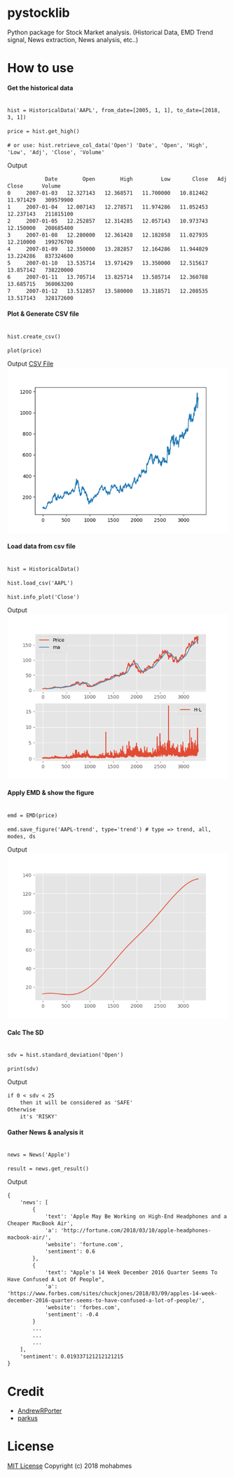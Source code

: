 # pystocklib
Python package for Stock Market analysis. (Historical Data, EMD Trend signal, News extraction, News analysis, etc..)

# How to use

#### Get the historical data
```

hist = HistoricalData('AAPL', from_date=[2005, 1, 1], to_date=[2018, 3, 1])

price = hist.get_high()

# or use: hist.retrieve_col_data('Open') 'Date', 'Open', 'High', 'Low', 'Adj', 'Close', 'Volume'

```
Output
```
            Date        Open        High         Low       Close   Adj Close      Volume
0     2007-01-03   12.327143   12.368571   11.700000   10.812462   11.971429   309579900
1     2007-01-04   12.007143   12.278571   11.974286   11.052453   12.237143   211815100
2     2007-01-05   12.252857   12.314285   12.057143   10.973743   12.150000   208685400
3     2007-01-08   12.280000   12.361428   12.182858   11.027935   12.210000   199276700
4     2007-01-09   12.350000   13.282857   12.164286   11.944029   13.224286   837324600
5     2007-01-10   13.535714   13.971429   13.350000   12.515617   13.857142   738220000
6     2007-01-11   13.705714   13.825714   13.585714   12.360788   13.685715   360063200
7     2007-01-12   13.512857   13.580000   13.318571   12.208535   13.517143   328172600
```



#### Plot & Generate CSV file
```

hist.create_csv()

plot(price)

```
Output
[CSV File](https://github.com/mohabmes/pystocklib/blob/master/data/AAPL.csv)<br>
![AAPL-data.png](./data/AAPL-data.png)



#### Load data from csv file
```

hist = HistoricalData()

hist.load_csv('AAPL')

hist.info_plot('Close')

```
Output
![AAPL info](./data/AAPL-info.png)


#### Apply EMD & show the figure
```

emd = EMD(price)

emd.save_figure('AAPL-trend', type='trend') # type => trend, all, modes, ds

```
Output
![AAPL-trend](./data/AAPL-trend.png)


#### Calc The SD
```

sdv = hist.standard_deviation('Open')

print(sdv)

```
Output
```
if 0 < sdv < 25
	then it will be considered as 'SAFE'
Otherwise
	it's 'RISKY'

```


#### Gather News & analysis it
```

news = News('Apple')

result = news.get_result()

```
Output
```
{
	'news': [
		{
			'text': 'Apple May Be Working on High-End Headphones and a Cheaper MacBook Air',
			'a': 'http://fortune.com/2018/03/10/apple-headphones-macbook-air/',
			'website': 'fortune.com',
			'sentiment': 0.6
		},
		{
			'text': "Apple's 14 Week December 2016 Quarter Seems To Have Confused A Lot Of People",
			'a': 'https://www.forbes.com/sites/chuckjones/2018/03/09/apples-14-week-december-2016-quarter-seems-to-have-confused-a-lot-of-people/',
			'website': 'forbes.com',
			'sentiment': -0.4
		}
		...
		...
		...
	],
	'sentiment': 0.019337121212121215
}

```

# Credit
- [AndrewRPorter](https://github.com/AndrewRPorter)
- [parkus](https://github.com/parkus)

# License
[MIT License](https://github.com/mohabmes/pystocklib/blob/master/LICENSE) Copyright (c) 2018 mohabmes
